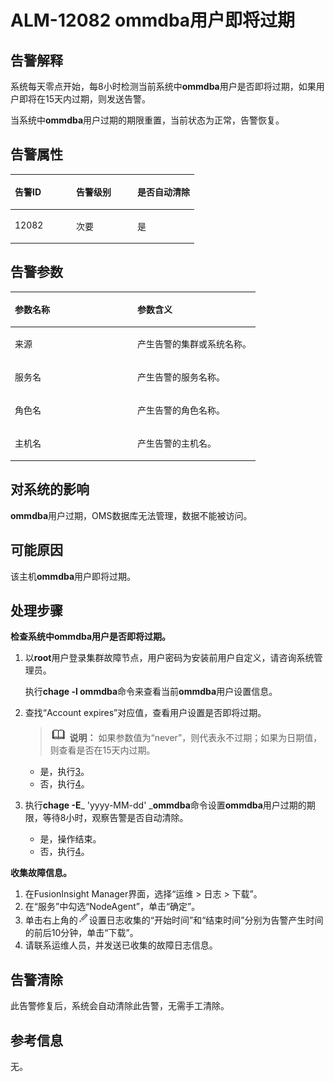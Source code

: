 # ALM-12082 ommdba用户即将过期<a name="ALM-12082"></a>

## 告警解释<a name="section14673296256"></a>

系统每天零点开始，每8小时检测当前系统中**ommdba**用户是否即将过期，如果用户即将在15天内过期，则发送告警。

当系统中**ommdba**用户过期的期限重置，当前状态为正常，告警恢复。

## 告警属性<a name="section28308296"></a>

<a name="table36969235"></a>
<table><thead align="left"><tr id="row42433012"><th class="cellrowborder" valign="top" width="33.33333333333333%" id="mcps1.1.4.1.1"><p id="p14521914"><a name="p14521914"></a><a name="p14521914"></a>告警ID</p>
</th>
<th class="cellrowborder" valign="top" width="33.33333333333333%" id="mcps1.1.4.1.2"><p id="p35424385"><a name="p35424385"></a><a name="p35424385"></a>告警级别</p>
</th>
<th class="cellrowborder" valign="top" width="33.33333333333333%" id="mcps1.1.4.1.3"><p id="p50802928"><a name="p50802928"></a><a name="p50802928"></a>是否自动清除</p>
</th>
</tr>
</thead>
<tbody><tr id="row21396528"><td class="cellrowborder" valign="top" width="33.33333333333333%" headers="mcps1.1.4.1.1 "><p id="p55397225"><a name="p55397225"></a><a name="p55397225"></a>12082</p>
</td>
<td class="cellrowborder" valign="top" width="33.33333333333333%" headers="mcps1.1.4.1.2 "><p id="p57990210"><a name="p57990210"></a><a name="p57990210"></a>次要</p>
</td>
<td class="cellrowborder" valign="top" width="33.33333333333333%" headers="mcps1.1.4.1.3 "><p id="p66695395"><a name="p66695395"></a><a name="p66695395"></a>是</p>
</td>
</tr>
</tbody>
</table>

## 告警参数<a name="section53448080"></a>

<a name="table33617909"></a>
<table><thead align="left"><tr id="row23730911"><th class="cellrowborder" valign="top" width="50%" id="mcps1.1.3.1.1"><p id="p43155662"><a name="p43155662"></a><a name="p43155662"></a>参数名称</p>
</th>
<th class="cellrowborder" valign="top" width="50%" id="mcps1.1.3.1.2"><p id="p5947729"><a name="p5947729"></a><a name="p5947729"></a>参数含义</p>
</th>
</tr>
</thead>
<tbody><tr id="row4205346123412"><td class="cellrowborder" valign="top" width="50%" headers="mcps1.1.3.1.1 "><p id="p17935380415"><a name="p17935380415"></a><a name="p17935380415"></a>来源</p>
</td>
<td class="cellrowborder" valign="top" width="50%" headers="mcps1.1.3.1.2 "><p id="p187931338134115"><a name="p187931338134115"></a><a name="p187931338134115"></a>产生告警的集群或系统名称。</p>
</td>
</tr>
<tr id="row12004049"><td class="cellrowborder" valign="top" width="50%" headers="mcps1.1.3.1.1 "><p id="p32803893"><a name="p32803893"></a><a name="p32803893"></a>服务名</p>
</td>
<td class="cellrowborder" valign="top" width="50%" headers="mcps1.1.3.1.2 "><p id="p39869670"><a name="p39869670"></a><a name="p39869670"></a>产生告警的服务名称。</p>
</td>
</tr>
<tr id="row23282710"><td class="cellrowborder" valign="top" width="50%" headers="mcps1.1.3.1.1 "><p id="p6851364"><a name="p6851364"></a><a name="p6851364"></a>角色名</p>
</td>
<td class="cellrowborder" valign="top" width="50%" headers="mcps1.1.3.1.2 "><p id="p18089651"><a name="p18089651"></a><a name="p18089651"></a>产生告警的角色名称。</p>
</td>
</tr>
<tr id="row28589139"><td class="cellrowborder" valign="top" width="50%" headers="mcps1.1.3.1.1 "><p id="p34018885"><a name="p34018885"></a><a name="p34018885"></a>主机名</p>
</td>
<td class="cellrowborder" valign="top" width="50%" headers="mcps1.1.3.1.2 "><p id="p4066316"><a name="p4066316"></a><a name="p4066316"></a>产生告警的主机名。</p>
</td>
</tr>
</tbody>
</table>

## 对系统的影响<a name="section14442155121012"></a>

**ommdba**用户过期，OMS数据库无法管理，数据不能被访问。

## 可能原因<a name="section791034013509"></a>

该主机**ommdba**用户即将过期。

## 处理步骤<a name="section3622144455010"></a>

**检查系统中ommdba用户是否即将过期。**

1.  以**root**用户登录集群故障节点，用户密码为安装前用户自定义，请咨询系统管理员。

    执行**chage -l ommdba**命令来查看当前**ommdba**用户设置信息。

2.  查找“Account expires”对应值，查看用户设置是否即将过期。

    >![](public_sys-resources/icon-note.gif) **说明：** 
    >如果参数值为“never”，则代表永不过期；如果为日期值，则查看是否在15天内过期。

    -   是，执行[3](#li2062117440505)。
    -   否，执行[4](#li1062194475014)。


1.  <a name="li2062117440505"></a>执行**chage -E**_ 'yyyy-MM-dd' _**ommdba**命令设置**ommdba**用户过期的期限，等待8小时，观察告警是否自动清除。
    -   是，操作结束。
    -   否，执行[4](#li1062194475014)。


**收集故障信息。**

1.  <a name="li1062194475014"></a>在FusionInsight Manager界面，选择“运维 \> 日志 \> 下载”。
2.  在“服务”中勾选“NodeAgent”，单击“确定”。
3.  单击右上角的![](figures/zh-cn_image_0263895614.png)设置日志收集的“开始时间”和“结束时间”分别为告警产生时间的前后10分钟，单击“下载”。
4.  请联系运维人员，并发送已收集的故障日志信息。

## 告警清除<a name="section169311343318"></a>

此告警修复后，系统会自动清除此告警，无需手工清除。

## 参考信息<a name="section183241356931"></a>

无。

